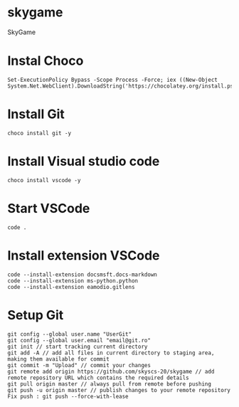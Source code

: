 # skygame
SkyGame

# Instal Choco

```
Set-ExecutionPolicy Bypass -Scope Process -Force; iex ((New-Object System.Net.WebClient).DownloadString('https://chocolatey.org/install.ps1'))
```

# Install Git
```
choco install git -y
```
# Install Visual studio code
```
choco install vscode -y
```
# Start VSCode
```
code .
```
# Install extension VSCode
```
code --install-extension docsmsft.docs-markdown
code --install-extension ms-python.python
code --install-extension eamodio.gitlens
```
# Setup Git
```
git config --global user.name "UserGit"
git config --global user.email "email@git.ro"
git init // start tracking current directory
git add -A // add all files in current directory to staging area, making them available for commit
git commit -m "Upload" // commit your changes
git remote add origin https://github.com/skyscs-20/skygame // add remote repository URL which contains the required details
git pull origin master // always pull from remote before pushing
git push -u origin master // publish changes to your remote repository
Fix push : git push --force-with-lease
```
